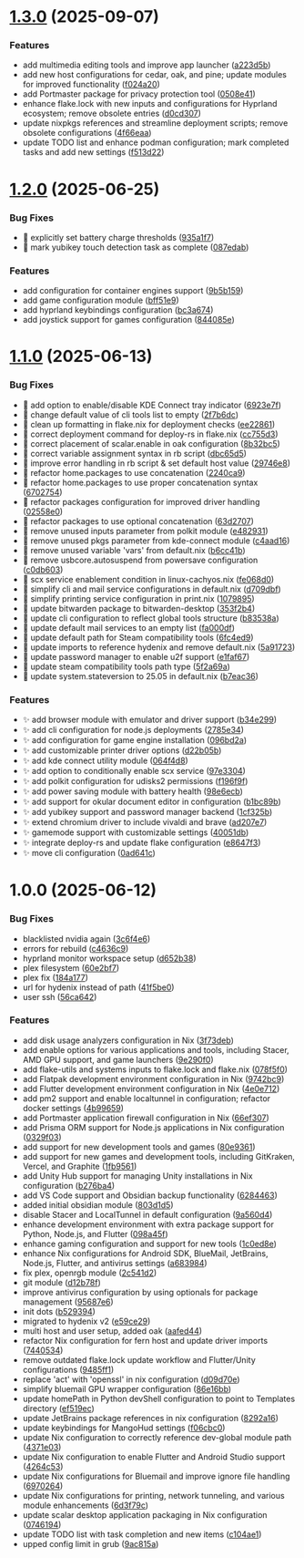 # [1.3.0](https://github.com/ClementBobin/flakeHypr/compare/v1.2.0...v1.3.0) (2025-09-07)


### Features

* add multimedia editing tools and improve app launcher ([a223d5b](https://github.com/ClementBobin/flakeHypr/commit/a223d5b4fade841ea5330d3352507f092470ef7d))
* add new host configurations for cedar, oak, and pine; update modules for improved functionality ([f024a20](https://github.com/ClementBobin/flakeHypr/commit/f024a209a0824ca77b7de664c8914da7c8f82ad2))
* add Portmaster package for privacy protection tool ([0508e41](https://github.com/ClementBobin/flakeHypr/commit/0508e4107015f5d1686901a884befe672e56edc1))
* enhance flake.lock with new inputs and configurations for Hyprland ecosystem; remove obsolete entries ([d0cd307](https://github.com/ClementBobin/flakeHypr/commit/d0cd307177638d1e76289b9973f3afb917734db6))
* update nixpkgs references and streamline deployment scripts; remove obsolete configurations ([4f66eaa](https://github.com/ClementBobin/flakeHypr/commit/4f66eaa761cc467f30322b5b45297c0dd09110d8))
* update TODO list and enhance podman configuration; mark completed tasks and add new settings ([f513d22](https://github.com/ClementBobin/flakeHypr/commit/f513d220abf4face532533d95df808bf68e14d8c))

# [1.2.0](https://github.com/ClementBobin/flakeHypr/compare/v1.1.0...v1.2.0) (2025-06-25)


### Bug Fixes

* :bug: explicitly set battery charge thresholds ([935a1f7](https://github.com/ClementBobin/flakeHypr/commit/935a1f74c1d1735620f7da64bc69e88467bad9cf))
* :bug: mark yubikey touch detection task as complete ([087edab](https://github.com/ClementBobin/flakeHypr/commit/087edab3b5778ca3c6e874673609e0f0ef078e69))


### Features

* add configuration for container engines support ([9b5b159](https://github.com/ClementBobin/flakeHypr/commit/9b5b15917eeaa549b75fe556650bffc313eef147))
* add game configuration module ([bff51e9](https://github.com/ClementBobin/flakeHypr/commit/bff51e92a32d747113b1101d478e73ff335ddf39))
* add hyprland keybindings configuration ([bc3a674](https://github.com/ClementBobin/flakeHypr/commit/bc3a674d6800bd4b13e9fb1faebcebc5ec1b208d))
* add joystick support for games configuration ([844085e](https://github.com/ClementBobin/flakeHypr/commit/844085ef01a77227fb974ac28def7bd4157cbdf2))

# [1.1.0](https://github.com/ClementBobin/flakeHypr/compare/v1.0.0...v1.1.0) (2025-06-13)


### Bug Fixes

* :bug: add option to enable/disable KDE Connect tray indicator ([6923e7f](https://github.com/ClementBobin/flakeHypr/commit/6923e7f25b139e992f8089e96b1c8746f3d75a89))
* :bug: change default value of cli tools list to empty ([2f7b6dc](https://github.com/ClementBobin/flakeHypr/commit/2f7b6dc5a0f805a3fbb0020b0b62178dec310fe8))
* :bug: clean up formatting in flake.nix for deployment checks ([ee22861](https://github.com/ClementBobin/flakeHypr/commit/ee22861fad4548472564e08f57da187f0940df77))
* :bug: correct deployment command for deploy-rs in flake.nix ([cc755d3](https://github.com/ClementBobin/flakeHypr/commit/cc755d3e3941f98ae6a376a712c00140aa46808d))
* :bug: correct placement of scalar.enable in oak configuration ([8b32bc5](https://github.com/ClementBobin/flakeHypr/commit/8b32bc5aea300e31fd1a0e360d35eaa7ac5089de))
* :bug: correct variable assignment syntax in rb script ([dbc65d5](https://github.com/ClementBobin/flakeHypr/commit/dbc65d5e0b940fa4b994933f8874fe6936a0475e))
* :bug: improve error handling in rb script & set default host value ([29746e8](https://github.com/ClementBobin/flakeHypr/commit/29746e8e893485a9c4e9062beb3b7d4e421943fa))
* :bug: refactor home.packages to use concatenation ([2240ca9](https://github.com/ClementBobin/flakeHypr/commit/2240ca9d1e754e8dbeee40edde74bd5f7123897a))
* :bug: refactor home.packages to use proper concatenation syntax ([6702754](https://github.com/ClementBobin/flakeHypr/commit/6702754d19fe30e5e4f80cb7ef0db3a66860fab4))
* :bug: refactor packages configuration for improved driver handling ([02558e0](https://github.com/ClementBobin/flakeHypr/commit/02558e069b90256ad0e2fada884b4253c5c0c71f))
* :bug: refactor packages to use optional concatenation ([63d2707](https://github.com/ClementBobin/flakeHypr/commit/63d27079505df6ccade2650241fefee62e02faa0))
* :bug: remove unused inputs parameter from polkit module ([e482931](https://github.com/ClementBobin/flakeHypr/commit/e482931834bb58b9f80579ec52c4f6083bef8a65))
* :bug: remove unused pkgs parameter from kde-connect module ([c4aad16](https://github.com/ClementBobin/flakeHypr/commit/c4aad166bcbc4173e1f55eb96df7dc480340ac16))
* :bug: remove unused variable 'vars' from default.nix ([b6cc41b](https://github.com/ClementBobin/flakeHypr/commit/b6cc41bc68352022dd1f20f488b328677bf78f74))
* :bug: remove usbcore.autosuspend from powersave configuration ([c0db603](https://github.com/ClementBobin/flakeHypr/commit/c0db603e7dda9ab24d378be8f15b3b4f01aab29d))
* :bug: scx service enablement condition in linux-cachyos.nix ([fe068d0](https://github.com/ClementBobin/flakeHypr/commit/fe068d0876b36f71aabcb72f62ceca0505e900d5))
* :bug: simplify cli and mail service configurations in default.nix ([d709dbf](https://github.com/ClementBobin/flakeHypr/commit/d709dbf2b7f5a0d95cffbe7db86011a05ff7de4d))
* :bug: simplify printing service configuration in print.nix ([1079895](https://github.com/ClementBobin/flakeHypr/commit/107989546897ff1e8beae1b022ae48ce288e2674))
* :bug: update bitwarden package to bitwarden-desktop ([353f2b4](https://github.com/ClementBobin/flakeHypr/commit/353f2b4dc77fca74817b3e11957340a3240291a9))
* :bug: update cli configuration to reflect global tools structure ([b83538a](https://github.com/ClementBobin/flakeHypr/commit/b83538a22738fab3ef795513817826bbfafb5b7d))
* :bug: update default mail services to an empty list ([fa000df](https://github.com/ClementBobin/flakeHypr/commit/fa000df5e96441e313eac32f0890af36e82ee449))
* :bug: update default path for Steam compatibility tools ([6fc4ed9](https://github.com/ClementBobin/flakeHypr/commit/6fc4ed9bca6db71a3b4983d417c6c194f269d337))
* :bug: update imports to reference hydenix and remove default.nix ([5a91723](https://github.com/ClementBobin/flakeHypr/commit/5a9172382e8b63449d04bc42ed8645a578e8af7a))
* :bug: update password manager to enable u2f support ([e1faf67](https://github.com/ClementBobin/flakeHypr/commit/e1faf672ab39c1706c0bf5e09a8976af022ebb96))
* :bug: update steam compatibility tools path type ([5f2a69a](https://github.com/ClementBobin/flakeHypr/commit/5f2a69ac6b28d4b3ae041f5bc15d10bf95433f69))
* :bug: update system.stateversion to 25.05 in default.nix ([b7eac36](https://github.com/ClementBobin/flakeHypr/commit/b7eac3691337b2e587cecaab8d9cc16eb4934bfe))


### Features

* :sparkles: add browser module with emulator and driver support ([b34e299](https://github.com/ClementBobin/flakeHypr/commit/b34e2990b1b44f31ced9ab691e0555ebea0461fd))
* :sparkles: add cli configuration for node.js deployments ([2785e34](https://github.com/ClementBobin/flakeHypr/commit/2785e34f37de35e5f40397945ab8cdbc18462699))
* :sparkles: add configuration for game engine installation ([096bd2a](https://github.com/ClementBobin/flakeHypr/commit/096bd2a15ed9e73434b45aab61b4af77fd64e054))
* :sparkles: add customizable printer driver options ([d22b05b](https://github.com/ClementBobin/flakeHypr/commit/d22b05b00f0e1da3038b2cf406339dc7572ad187))
* :sparkles: add kde connect utility module ([064f4d8](https://github.com/ClementBobin/flakeHypr/commit/064f4d8ed41db5660e2a57465add18a8f8570959))
* :sparkles: add option to conditionally enable scx service ([97e3304](https://github.com/ClementBobin/flakeHypr/commit/97e3304e2426d2f526ad9b9fa1956914234613d1))
* :sparkles: add polkit configuration for udisks2 permissions ([f196f9f](https://github.com/ClementBobin/flakeHypr/commit/f196f9f988c366c19a5752cbeb5557ca02d0c444))
* :sparkles: add power saving module with battery health ([98e6ecb](https://github.com/ClementBobin/flakeHypr/commit/98e6ecb63cde44bacb1a779662dfa0bb6e1d429d))
* :sparkles: add support for okular document editor in configuration ([b1bc89b](https://github.com/ClementBobin/flakeHypr/commit/b1bc89b0addde2242c62b9b99661a47495ce61b0))
* :sparkles: add yubikey support and password manager backend ([1cf325b](https://github.com/ClementBobin/flakeHypr/commit/1cf325b02d3c47dd8ca7e385fb01121471ce9760))
* :sparkles: extend chromium driver to include vivaldi and brave ([ad207e7](https://github.com/ClementBobin/flakeHypr/commit/ad207e71e0dd3e8286807d3d7d504309660ce46a))
* :sparkles: gamemode support with customizable settings ([40051db](https://github.com/ClementBobin/flakeHypr/commit/40051dba3ed398164481d22cf6c612e4c6f35b0f))
* :sparkles: integrate deploy-rs and update flake configuration ([e8647f3](https://github.com/ClementBobin/flakeHypr/commit/e8647f39c0356fe39b3628084bd3675de621edc6))
* :sparkles: move cli configuration ([0ad641c](https://github.com/ClementBobin/flakeHypr/commit/0ad641c35ff64cbb9eebe111b03ce7c57599426c))

# 1.0.0 (2025-06-12)


### Bug Fixes

* blacklisted nvidia again ([3c6f4e6](https://github.com/ClementBobin/flakeHypr/commit/3c6f4e6514ea9f8a6dc124beda622fdb98ab7928))
* errors for rebuild ([c4636c9](https://github.com/ClementBobin/flakeHypr/commit/c4636c9387e6b82e72720f6653feaae0db006641))
* hyprland monitor workspace setup ([d652b38](https://github.com/ClementBobin/flakeHypr/commit/d652b38001031b23f515892b244fbe7a30d3d5ec))
* plex filesystem ([60e2bf7](https://github.com/ClementBobin/flakeHypr/commit/60e2bf77be56dc66b92c52757cead6fd24859f6b))
* plex fix ([184a177](https://github.com/ClementBobin/flakeHypr/commit/184a17799c4c6e473131824fc8134044ce92186a))
* url for hydenix instead of path ([41f5be0](https://github.com/ClementBobin/flakeHypr/commit/41f5be058fcfe3f264c0afd2b5dedacfd0f9831e))
* user ssh ([56ca642](https://github.com/ClementBobin/flakeHypr/commit/56ca64284e3e4765cf04cbf1be33cb0eda32cb15))


### Features

* add disk usage analyzers configuration in Nix ([3f73deb](https://github.com/ClementBobin/flakeHypr/commit/3f73deb9c902f3b106dbc34d966544ff4fb5b65e))
* add enable options for various applications and tools, including Stacer, AMD GPU support, and game launchers ([9e290f0](https://github.com/ClementBobin/flakeHypr/commit/9e290f05c3808f5d1d620186369fe4054ca33c43))
* add flake-utils and systems inputs to flake.lock and flake.nix ([078f5f0](https://github.com/ClementBobin/flakeHypr/commit/078f5f04a77b679cd36d7b040c7e5e3e3d510b1d))
* add Flatpak development environment configuration in Nix ([9742bc9](https://github.com/ClementBobin/flakeHypr/commit/9742bc9de6b5d7374128361cf2fbcf1e9e083511))
* add Flutter development environment configuration in Nix ([4e0e712](https://github.com/ClementBobin/flakeHypr/commit/4e0e71203d3392b1b6ac15b2433b8430f46a458c))
* add pm2 support and enable localtunnel in configuration; refactor docker settings ([4b99659](https://github.com/ClementBobin/flakeHypr/commit/4b99659caf2e5e92c1b9a4977b57d5990fb29514))
* add Portmaster application firewall configuration in Nix ([66ef307](https://github.com/ClementBobin/flakeHypr/commit/66ef3074d7e201cee1b5cb63c0164802c951d448))
* add Prisma ORM support for Node.js applications in Nix configuration ([0329f03](https://github.com/ClementBobin/flakeHypr/commit/0329f035804577c635321f066c28da35af08dac4))
* add support for new development tools and games ([80e9361](https://github.com/ClementBobin/flakeHypr/commit/80e9361d2b069682acc482b61465cb6853be8bdb))
* add support for new games and development tools, including GitKraken, Vercel, and Graphite ([1fb9561](https://github.com/ClementBobin/flakeHypr/commit/1fb9561b3131a6f4682a931af9e4c19c7f85e386))
* add Unity Hub support for managing Unity installations in Nix configuration ([b276ba4](https://github.com/ClementBobin/flakeHypr/commit/b276ba483d19d7decbfcf61e43e35d05217fb2e5))
* add VS Code support and Obsidian backup functionality ([6284463](https://github.com/ClementBobin/flakeHypr/commit/628446362083ab173fa178a2c30080d57ba26cb5))
* added initial obsidian module ([803d1d5](https://github.com/ClementBobin/flakeHypr/commit/803d1d5aca50b58800974d03616b39061890db09))
* disable Stacer and LocalTunnel in default configuration ([9a560d4](https://github.com/ClementBobin/flakeHypr/commit/9a560d4fbb9dd10418c3a48a79c95e371d507679))
* enhance development environment with extra package support for Python, Node.js, and Flutter ([098a45f](https://github.com/ClementBobin/flakeHypr/commit/098a45f8ab3264ad4fac663d61ced50c822d0d89))
* enhance gaming configuration and support for new tools ([1c0ed8e](https://github.com/ClementBobin/flakeHypr/commit/1c0ed8eae16ec751d47d5d5882bc51b59d6bd226))
* enhance Nix configurations for Android SDK, BlueMail, JetBrains, Node.js, Flutter, and antivirus settings ([a683984](https://github.com/ClementBobin/flakeHypr/commit/a6839842747be5abddd772f728b7461beccf2028))
* fix plex, openrgb module ([2c541d2](https://github.com/ClementBobin/flakeHypr/commit/2c541d2869c4e078f736ca22f0f940cb45417e7b))
* git module ([d12b78f](https://github.com/ClementBobin/flakeHypr/commit/d12b78fdcffd6a0afb98b2806e027f7d55382e47))
* improve antivirus configuration by using optionals for package management ([95687e6](https://github.com/ClementBobin/flakeHypr/commit/95687e69b071a7e336865e6b75530f55ac42c154))
* init dots ([b529394](https://github.com/ClementBobin/flakeHypr/commit/b52939425016c5b5468e58aefa30e722c56fbaed))
* migrated to hydenix v2 ([e59ce29](https://github.com/ClementBobin/flakeHypr/commit/e59ce2989c387abf126899f64faa244bbfbbffa8))
* multi host and user setup, added oak ([aafed44](https://github.com/ClementBobin/flakeHypr/commit/aafed4455c085b42f2c95541863a6b609c167037))
* refactor Nix configuration for fern host and update driver imports ([7440534](https://github.com/ClementBobin/flakeHypr/commit/74405347073ada299b8609fb1627a12989beb415))
* remove outdated flake.lock update workflow and Flutter/Unity configurations ([9485ff1](https://github.com/ClementBobin/flakeHypr/commit/9485ff199cad9134d658902a61e1b3bdebce61b4))
* replace 'act' with 'openssl' in nix configuration ([d09d70e](https://github.com/ClementBobin/flakeHypr/commit/d09d70e215b820ba5130b0f7805a66ca59a0d0a2))
* simplify bluemail GPU wrapper configuration ([86e16bb](https://github.com/ClementBobin/flakeHypr/commit/86e16bbd60408aeef7281c1a1d10756679730782))
* update homePath in Python devShell configuration to point to Templates directory ([ef519ec](https://github.com/ClementBobin/flakeHypr/commit/ef519ec39115a38a957999b4d0734ccb6a4fe647))
* update JetBrains package references in nix configuration ([8292a16](https://github.com/ClementBobin/flakeHypr/commit/8292a1607a8bdd4a83b791b31231bd3ce8acc28f))
* update keybindings for MangoHud settings ([f06cbc0](https://github.com/ClementBobin/flakeHypr/commit/f06cbc00eb22af59fa578ae966375b11c3e73ebe))
* update Nix configuration to correctly reference dev-global module path ([4371e03](https://github.com/ClementBobin/flakeHypr/commit/4371e038b976911778e4f20a27bcf66812ec244c))
* update Nix configuration to enable Flutter and Android Studio support ([4264c53](https://github.com/ClementBobin/flakeHypr/commit/4264c530fcb1a2637b8c518430506485fca80a89))
* update Nix configurations for Bluemail and improve ignore file handling ([6970264](https://github.com/ClementBobin/flakeHypr/commit/69702640fc902f159bb9385bd8514d3006f325ef))
* update Nix configurations for printing, network tunneling, and various module enhancements ([6d3f79c](https://github.com/ClementBobin/flakeHypr/commit/6d3f79c517bb81d291205286ca14d50161acd6ee))
* update scalar desktop application packaging in Nix configuration ([0746194](https://github.com/ClementBobin/flakeHypr/commit/0746194a0b5151c2b0f76e4c84af2e741084304d))
* update TODO list with task completion and new items ([c104ae1](https://github.com/ClementBobin/flakeHypr/commit/c104ae18479f7727165f044d7fab67344d8d35e3))
* upped config limit in grub ([9ac815a](https://github.com/ClementBobin/flakeHypr/commit/9ac815a08913fd0b0743f5d07a5ae01770279df9))
